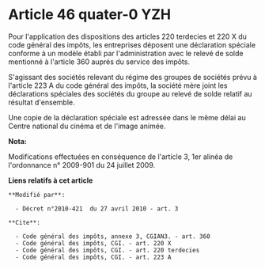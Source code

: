 # Article 46 quater-0 YZH

Pour l'application des dispositions des articles 220 terdecies et 220 X du code général des impôts, les entreprises déposent
une déclaration spéciale conforme à un modèle établi par l'administration avec le relevé de solde mentionné à l'article 360
auprès du service des impôts.

S'agissant des sociétés relevant du régime des groupes de sociétés prévu à l'article 223 A du code général des impôts, la
société mère joint les déclarations spéciales des sociétés du groupe au relevé de solde relatif au résultat d'ensemble. 

Une copie de la déclaration spéciale est adressée dans le même délai au Centre national du cinéma et de l'image animée.

**Nota:**

Modifications effectuées en conséquence de l'article 3, 1er alinéa de l'ordonnance n° 2009-901 du 24 juillet 2009.

**Liens relatifs à cet article**

	**Modifié par**:

	  - Décret n°2010-421  du 27 avril 2010 - art. 3

	**Cite**:

	  - Code général des impôts, annexe 3, CGIAN3. - art. 360
	  - Code général des impôts, CGI. - art. 220 X
	  - Code général des impôts, CGI. - art. 220 terdecies
	  - Code général des impôts, CGI. - art. 223 A
